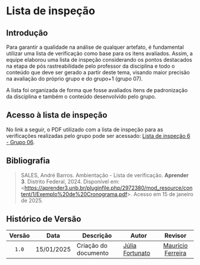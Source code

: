 # Lista de inspeção

## Introdução

Para garantir a qualidade na análise de qualquer artefato, é fundamental utilizar uma lista de verificação como base para os itens avaliados. Assim, a equipe elaborou uma lista de inspeção considerando os pontos destacados na etapa de pós rastreabilidade pelo professor da disciplina e todo o conteúdo que deve ser gerado a partir deste tema, visando maior precisão na avaliação do próprio grupo e do grupo+1 (grupo 07).

A lista foi organizada de forma que fosse avaliados itens de padronização da disciplina e também o conteúdo desenvolvido pelo grupo.

## Acesso à lista de inspeção

No link a seguir, o PDF utilizado com a lista de inspeção para as verificações realizadas pelo grupo pode ser acessado: [Lista de inspeção 6 - Grupo 06](inspec.pdf).

## Bibliografia

> SALES, André Barros. Ambientação - Lista de verificação. **Aprender 3**. Distrito Federal, 2024. Disponível em: <<https://aprender3.unb.br/pluginfile.php/2972380/mod_resource/content/1/Exemplo%20de%20Cronograma.pdf>>. Acesso em 15 de janeiro de 2025.

## Histórico de Versão

| Versão | Data       | Descrição            | Autor                                                 |                         Revisor                          |
| :----: | ---------- | -------------------- | ----------------------------------------------------- | :------------------------------------------------------: |
| `1.0`  | 15/01/2025 | Criação do documento | [Júlia Fortunato](https://github.com/julia-fortunato)  |[Maurício Ferreira](https://github.com/mauricio-araujoo) |
